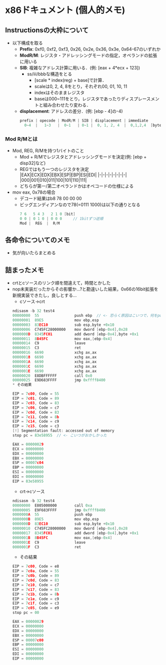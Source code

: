 # x86ドキュメント (個人的メモ)
## Instructionsの大枠について
* 以下構成を取る
  * **Prefix**:       0xf0, 0xf2, 0xf3, 0x26, 0x2e, 0x36, 0x3e, 0x64-67のいずれか
  * **ModR/M**:       レジスタ・アドレッシングモードの指定，オペランドの拡張に用いる
  * **SIB**:          複雑なアドレス計算に用いる．(例: [eax + 4*ecx + 123])
    * ss/iii/bbbな構造をとる
      * [scale * index(reg) + base]で計算．
      * scaleは0, 2, 4, 8をとり，それぞれ00, 01, 10, 11
      * indexはそのままレジスタ
      * baseは000~111をとり，レジスタであったりディスプレースメントと組み合わせたり変わる．
  * **displacement**: アドレスの差分．(例: [ebp - 4]の-4)
    ```c
    prefix | opecode | ModR/M | SIB | displacement | immediate
      0~4  |   1~3   |  0~1   | 0~1 |  0, 1, 2, 4  |  0,1,2,4  [byte]
    ```
### Mod R/Mとは
* Mod, REG, R/Mを持つ1バイトのこと
  * Mod + R/Mでレジスタとアドレッシングモードを決定(例: [ebp + disp32]など)
  * REGではもう一つのレジスタを決定
    |EAX|ECX|EDX|EBX|ESP|EBP|ESI|EDI|
    |-|-|-|-|-|-|-|-|
    |000|001|010|011|100|101|110|111|
  * どちらが第一/第二オペランドかはオペコードの仕様による
* mov eax, 0x78の場合
    * デコード結果はb8 78 00 00 00
    * ビッグエンディアンなので78(=0111 1000)は以下の通りとなる
        ```c
        7 6   5 4 3   2 1 0 [bit]
        0 0 | 0 1 0 | 0 0 0     // 1bitずつ逆順
        Mod |  REG  |  R/M
        ```

## 各命令についてのメモ
* 気が向いたらまとめる

## 詰まったメモ
* crtとcソースのリンク順を間違えて，時間とかした
* nop未実装だったからその影響か...?と勘違いした結果，0x66の16bit拡張を新規実装できたし，良しとする...
  * cソース→crt
  ```c
  ndisasm -b 32 test4
  00000000  55                push ebp  // <- 恐らく原因はこいつで，何をpushしているんだといったところ
  00000001  89E5              mov ebp,esp
  00000003  83EC10            sub esp,byte +0x10
  00000006  C745FC28000000    mov dword [ebp-0x4],0x28
  0000000D  8345FC01          add dword [ebp-0x4],byte +0x1
  00000011  8B45FC            mov eax,[ebp-0x4]
  00000014  C9                leave
  00000015  C3                ret
  00000016  6690              xchg ax,ax
  00000018  6690              xchg ax,ax
  0000001A  6690              xchg ax,ax
  0000001C  6690              xchg ax,ax
  0000001E  6690              xchg ax,ax
  00000020  E8DBFFFFFF        call 0x0
  00000025  E9D683FFFF        jmp 0xffff8400
  * その結果
  ```
  ```c
  EIP = 7c00, Code = 55
  EIP = 7c01, Code = 89
  EIP = 7c03, Code = 83
  EIP = 7c06, Code = c7
  EIP = 7c0d, Code = 83
  EIP = 7c11, Code = 8b
  EIP = 7c14, Code = c9
  EIP = 7c15, Code = c3
  [!] Segmentation fault: accessed out of memory
  stop pc = 83e58955  // <- こいつがおかしかった

  EAX = 00000029
  ECX = 00000000
  EDX = 00000000
  EBX = 00000000
  ESP = 00007c04
  EBP = 00000000
  ESI = 00000000
  EDI = 00000000
  EIP = 83e58955
  ```
  * crt→cソース
  ```c
  ndisasm -b 32 test4
  00000000  E805000000        call 0xa
  00000005  E9F683FFFF        jmp 0xffff8400
  0000000A  55                push ebp
  0000000B  89E5              mov ebp,esp
  0000000D  83EC10            sub esp,byte +0x10
  00000010  C745FC28000000    mov dword [ebp-0x4],0x28
  00000017  8345FC01          add dword [ebp-0x4],byte +0x1
  0000001B  8B45FC            mov eax,[ebp-0x4]
  0000001E  C9                leave
  0000001F  C3                ret
  ```
  * その結果
  ```c
  EIP = 7c00, Code = e8
  EIP = 7c0a, Code = 55
  EIP = 7c0b, Code = 89
  EIP = 7c0d, Code = 83
  EIP = 7c10, Code = c7
  EIP = 7c17, Code = 83
  EIP = 7c1b, Code = 8b
  EIP = 7c1e, Code = c9
  EIP = 7c1f, Code = c3
  EIP = 7c05, Code = e9
  stop pc = 00

  EAX = 00000029
  ECX = 00000000
  EDX = 00000000
  EBX = 00000000
  ESP = 00007c00
  EBP = 00000000
  ESI = 00000000
  EDI = 00000000
  EIP = 00000000
  ```